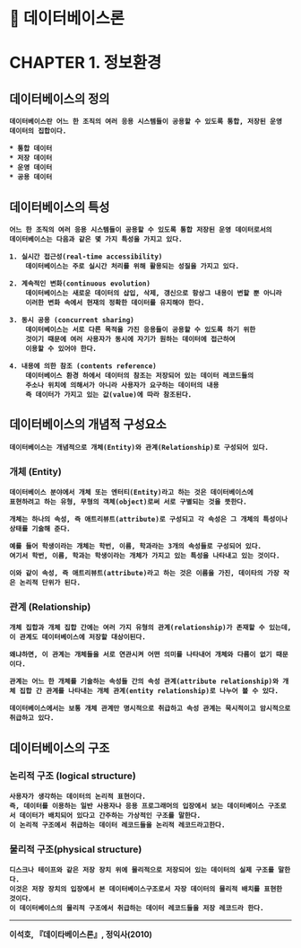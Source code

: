 📖 데이터베이스론
=============
# CHAPTER 1. 정보환경

## <b>데이터베이스의 정의
    데이터베이스란 어느 한 조직의 여러 응용 시스템들이 공용할 수 있도록 통합, 저장된 운영 데이터의 집합이다.

    * 통합 데이터
    * 저장 데이터
    * 운영 데이터
    * 공용 데이터

## <b>데이터베이스의 특성
    
    어느 한 조직의 여러 응용 시스템들이 공용할 수 있도록 통합 저장된 운영 데이터로서의
    데이터베이스는 다음과 같은 몇 가지 특성을 가지고 있다.
    
    1. 실시간 접근성(real-time accessibility)
        데이터베이스는 주로 실시간 처리를 위해 활용되는 성질을 가지고 있다.

    2. 계속적인 변화(continuous evolution)
        데이터베이스는 새로운 데이터의 삽입, 삭제, 갱신으로 항상그 내용이 변할 뿐 아니라 
        이러한 변화 속에서 현재의 정확한 데이터를 유지해야 한다.

    3. 동시 공용 (concurrent sharing)
        데이터베이스는 서로 다른 목적을 가진 응용들이 공용할 수 있도록 하기 위한
        것이기 때문에 여러 사용자가 동시에 자기가 원하는 데이터에 접근하여
        이용할 수 있어야 한다.

    4. 내용에 의한 참조 (contents reference)
        데이터베이스 환경 하에서 데이터의 참조는 저장되어 있는 데이터 레코드들의
        주소나 위치에 의해서가 아니라 사용자가 요구하는 데이터의 내용
        즉 데이터가 가지고 있는 값(value)에 따라 참조된다.

## <b>데이터베이스의 개념적 구성요소
    
    데이터베이스는 개념적으로 개체(Entity)와 관계(Relationship)로 구성되어 있다.

### 개체 (Entity)

    데이터베이스 분야에서 개체 또는 엔터티(Entity)라고 하는 것은 데이터베이스에
    표현하려고 하는 유형, 무형의 객체(object)로써 서로 구별되는 것을 뜻한다.

    개체는 하나의 속성, 즉 애트리뷰트(attribute)로 구성되고 각 속성은 그 개체의 특성이나 상태를 기술해 준다.

    예를 들어 학생이라는 개체는 학번, 이름, 학과라는 3개의 속성들로 구성되어 있다.
    여기서 학번, 이름, 학과는 학생이라는 개체가 가지고 있는 특성을 나타내고 있는 것이다.

    이와 같이 속성, 즉 애트리뷰트(attribute)라고 하는 것은 이름을 가진, 데이타의 가장 작은 논리적 단위가 된다.

### 관계 (Relationship)

    개체 집합과 개체 집합 간에는 여러 가지 유형의 관계(relationship)가 존재할 수 있는데, 이 관계도 데이터베이스에 저장할 대상이된다.
    
    왜냐하면, 이 관계는 개체들을 서로 연관시켜 어떤 의미를 나타내어 개체와 다름이 없기 때문이다.

    관계는 어느 한 개체를 기술하는 속성들 간의 속성 관계(attribute relationship)와 개체 집합 간 관계를 나타내는 개체 관계(entity relationship)로 나누어 볼 수 있다.

    데이터베이스에서는 보통 개체 관계만 명시적으로 취급하고 속성 관계는 묵시적이고 암시적으로 취급하고 있다.


## <b>데이터베이스의 구조
    
### 논리적 구조 (logical structure)
    사용자가 생각하는 데이터의 논리적 표현이다.
    즉, 데이터를 이용하는 일반 사용자나 응용 프로그래머의 입장에서 보는 데이터베이스 구조로서 데이터가 배치되어 있다고 간주하는 가상적인 구조를 말한다.
    이 논리적 구조에서 취급하는 데이터 레코드들을 논리적 레코드라고한다.

### 물리적 구조(physical structure)
    디스크나 테이프와 같은 저장 장치 위에 물리적으로 저장되어 있는 데이터의 실제 구조를 말한다.
    이것은 저장 장치의 입장에서 본 데이터베이스구조로서 자장 데이터의 물리적 배치를 표현한 것이다.
    이 데이터베이스의 물리적 구조에서 취급하는 데이터 레코드들을 저장 레코드라 한다.



--------------------------------------

이석호, 『데이타베이스론』, 정익사(2010)